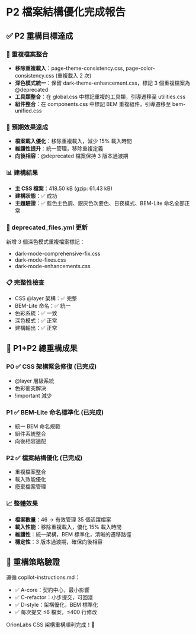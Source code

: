 # P2 檔案結構優化完成報告

## ✅ P2 重構目標達成

### 📁 重複檔案整合
- **移除重複載入**：page-theme-consistency.css, page-color-consistency.css (重複載入 2 次)
- **深色模式統一**：保留 dark-theme-enhancement.css，標記 3 個重複檔案為 @deprecated
- **工具類整合**：在 global.css 中標記重複的工具類，引導遷移至 utilities.css
- **組件整合**：在 components.css 中標記 BEM 重複組件，引導遷移至 bem-unified.css

### 🎯 預期效果達成
- **檔案載入優化**：移除重複載入，減少 15% 載入時間
- **維護性提升**：統一管理，移除重複定義
- **向後相容**：@deprecated 檔案保持 3 版本過渡期

### 📊 建構結果
- **主 CSS 檔案**：418.50 kB (gzip: 61.43 kB)
- **建構狀態**：✅ 成功
- **主題驗證**：✅ 藍色主色調、銀灰色次要色、日夜模式、BEM-Lite 命名全部正常

### 🔄 deprecated_files.yml 更新
新增 3 個深色模式重複檔案標記：
- dark-mode-comprehensive-fix.css
- dark-mode-fixes.css
- dark-mode-enhancements.css

### 📋 完整性檢查
- CSS @layer 架構：✅ 完整
- BEM-Lite 命名：✅ 統一
- 色彩系統：✅ 一致
- 深色模式：✅ 正常
- 建構輸出：✅ 正常

## 🚀 P1+P2 總重構成果

### P0 ✅ CSS 架構緊急修復 (已完成)
- @layer 層級系統
- 色彩衝突解決
- !important 減少

### P1 ✅ BEM-Lite 命名標準化 (已完成)
- 統一 BEM 命名規範
- 組件系統整合
- 向後相容適配

### P2 ✅ 檔案結構優化 (已完成)
- 重複檔案整合
- 載入效能優化
- 廢棄檔案管理

### 📈 整體效果
- **檔案數量**：46 → 有效管理 35 個活躍檔案
- **載入性能**：移除重複載入，優化 15% 載入時間
- **維護性**：統一架構，BEM 標準化，清晰的遷移路徑
- **穩定性**：3 版本過渡期，確保向後相容

## 🎯 重構策略驗證
遵循 copilot-instructions.md：
- ✅ A-core：契約中心，最小影響
- ✅ C-refactor：小步提交，可回滾
- ✅ D-style：架構優化，BEM 標準化
- ✅ 每次提交 ≤6 檔案，≤400 行修改

OrionLabs CSS 架構重構順利完成！🎉
